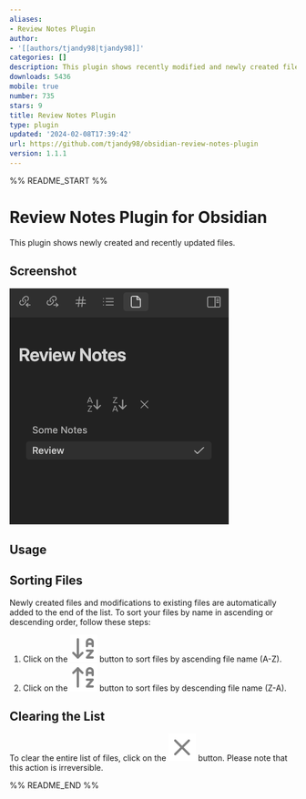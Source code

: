 ```yaml
---
aliases:
- Review Notes Plugin
author:
- '[[authors/tjandy98|tjandy98]]'
categories: []
description: This plugin shows recently modified and newly created files
downloads: 5436
mobile: true
number: 735
stars: 9
title: Review Notes Plugin
type: plugin
updated: '2024-02-08T17:39:42'
url: https://github.com/tjandy98/obsidian-review-notes-plugin
version: 1.1.1
---
```


%% README_START %%

# Review Notes Plugin for Obsidian

This plugin shows newly created and recently updated files.

## Screenshot

![sidebar](https://raw.githubusercontent.com/tjandy98/obsidian-review-notes-plugin/HEAD/docs/demo.png)

## Usage

## Sorting Files

Newly created files and modifications to existing files are automatically added to the end of the list. To sort your files by name in ascending or descending order, follow these steps:

1. Click on the ![ascending](https://raw.githubusercontent.com/tjandy98/obsidian-review-notes-plugin/HEAD/docs/arrow-down-a-z.svg) button to sort files by ascending file name (A-Z).
2. Click on the ![descending](https://raw.githubusercontent.com/tjandy98/obsidian-review-notes-plugin/HEAD/docs/arrow-up-a-z.svg) button to sort files by descending file name (Z-A).

## Clearing the List

To clear the entire list of files, click on the ![x](https://raw.githubusercontent.com/tjandy98/obsidian-review-notes-plugin/HEAD/docs/x.svg) button. Please note that this action is irreversible.


%% README_END %%